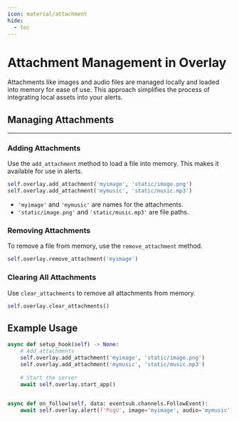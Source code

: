 ```yaml
---
icon: material/attachment
hide:  
  - toc  
---
```


# Attachment Management in Overlay

Attachments like images and audio files are managed locally and loaded into memory
for ease of use. This approach simplifies the process of integrating local assets into your alerts.

## Managing Attachments
___

### Adding Attachments

Use the `add_attachment` method to load a file into memory. This makes it available for use in alerts.

```python
self.overlay.add_attachment('myimage', 'static/image.png')
self.overlay.add_attachment('mymusic', 'static/music.mp3')
```

- `'myimage'` and `'mymusic'` are names for the attachments.
- `'static/image.png'` and `'static/music.mp3'` are file paths.

### Removing Attachments

To remove a file from memory, use the `remove_attachment` method.

```python
self.overlay.remove_attachment('myimage')
```

### Clearing All Attachments

Use `clear_attachments` to remove all attachments from memory.

```python
self.overlay.clear_attachments()
```

## Example Usage

```python
async def setup_hook(self) -> None:
    # Add attachments
    self.overlay.add_attachment('myimage', 'static/image.png')
    self.overlay.add_attachment('mymusic', 'static/music.mp3')
    
    # Start the server
    await self.overlay.start_app()

    
async def on_follow(self, data: eventsub.channels.FollowEvent):
    await self.overlay.alert(f'PogU', image='myimage', audio='mymusic')
```
